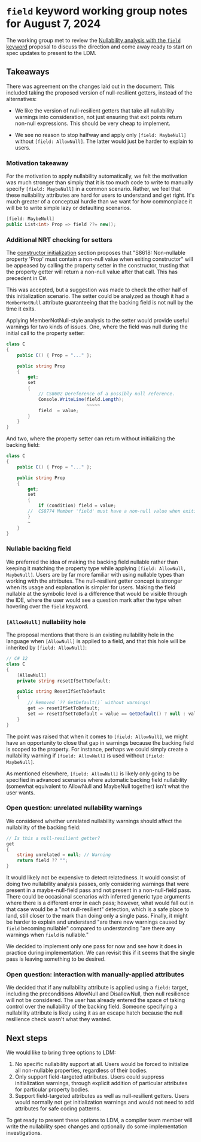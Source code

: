 # `field` keyword working group notes for August 7, 2024

The working group met to review the [Nullability analysis with the `field` keyword](FK-2024-08-07%20Nullability%20analysis%20with%20the%20`field`%20keyword.md) proposal to discuss the direction and come away ready to start on spec updates to present to the LDM.

## Takeaways

There was agreement on the changes laid out in the document. This included taking the proposed version of null-resilient getters, instead of the alternatives:

- We like the version of null-resilient getters that take all nullability warnings into consideration, not just ensuring that exit points return non-null expressions. This should be very cheap to implement.

- We see no reason to stop halfway and apply only `[field: MaybeNull]` without `[field: AllowNull]`. The latter would just be harder to explain to users.

### Motivation takeaway

For the motivation to apply nullability automatically, we felt the motivation was much stronger than simply that it is too much code to write to manually specify `[field: MaybeNull]` in a common scenario. Rather, we feel that these nullability attributes are hard for users to understand and get right. It's much greater of a conceptual hurdle than we want for how commonplace it will be to write simple lazy or defaulting scenarios.

```cs
[field: MaybeNull]
public List<int> Prop => field ??= new();
```

### Additional NRT checking for setters

The [constructor initialization](FK-2024-08-07%20Nullability%20analysis%20with%20the%20`field`%20keyword.md#constructor-initialization) section proposes that "S8618: Non-nullable property 'Prop' must contain a non-null value when exiting constructor" will be appeased by calling the property setter in the constructor, trusting that the property getter will return a non-null value after that call. This has precedent in C#.

This was accepted, but a suggestion was made to check the other half of this initialization scenario. The setter could be analyzed as though it had a `MemberNotNull` attribute guaranteeing that the backing field is not null by the time it exits.

Applying MemberNotNull-style analysis to the setter would provide useful warnings for two kinds of issues. One, where the field was null during the initial call to the property setter:

```cs
class C
{
    public C() { Prop = "..." };

    public string Prop
    {
        get;
        set
        {
            // CS8602 Dereference of a possibly null reference.
            Console.WriteLine(field.Length);
                              ~~~~~
            field  = value;
        }
    }
}
```

And two, where the property setter can return without initializing the backing field:

```cs
class C
{
    public C() { Prop = "..." };

    public string Prop
    {
        get;
        set
        {
            if (condition) field = value;
        //  CS8774 Member 'field' must have a non-null value when exiting.
        }
        ~
    }
}
```

### Nullable backing field

We preferred the idea of making the backing field nullable rather than keeping it matching the property type while applying `[field: AllowNull, MaybeNull]`. Users are by far more familiar with using nullable types than working with the attributes. The null-resilient getter concept is stronger when its usage and explanation is simpler for users. Making the field nullable at the symbolic level is a difference that would be visible through the IDE, where the user would see a question mark after the type when hovering over the `field` keyword.

### `[AllowNull]` nullability hole

The proposal mentions that there is an existing nullability hole in the language when `[AllowNull]` is applied to a field, and that this hole will be inherited by `[field: AllowNull]`:

```cs
// C# 12
class C
{
    [AllowNull]
    private string resetIfSetToDefault;

    public string ResetIfSetToDefault
    {
        // Removed `?? GetDefault()` without warnings!
        get => resetIfSetToDefault; 
        set => resetIfSetToDefault = value == GetDefault() ? null : value;
    }
}
```

The point was raised that when it comes to `[field: AllowNull]`, we might have an opportunity to close that gap in warnings because the backing field is scoped to the property. For instance, perhaps we could simply create a nullability warning if `[field: AllowNull]` is used without `[field: MaybeNull]`.

As mentioned elsewhere, `[field: AllowNull]` is likely only going to be specified in advanced scenarios where automatic backing field nullability (somewhat equivalent to AllowNull and MaybeNull together) isn't what the user wants.

### Open question: unrelated nullability warnings

We considered whether unrelated nullability warnings should affect the nullability of the backing field:

```cs
// Is this a null-resilient getter?
get
{
    string unrelated = null; // Warning
    return field ?? "";
}
```

It would likely not be expensive to detect relatedness. It would consist of doing two nullability analysis passes, only considering warnings that were present in a maybe-null-field pass and not present in a non-null-field pass. There could be occasional scenarios with inferred generic type arguments where there is a different error in each pass; however, what would fall out in that case would be a "not null-resilient" detection, which is a safe place to land, still closer to the mark than doing only a single pass. Finally, it might be harder to explain and understand "are there new warnings caused by `field` becoming nullable" compared to understanding "are there any warnings when `field` is nullable."

We decided to implement only one pass for now and see how it does in practice during implementation. We can revisit this if it seems that the single pass is leaving something to be desired.

### Open question: interaction with manually-applied attributes

We decided that if any nullability attribute is applied using a `field:` target, including the preconditions AllowNull and DisallowNull, then null resilience will not be considered. The user has already entered the space of taking control over the nullability of the backing field. Someone specifying a nullability attribute is likely using it as an escape hatch because the null resilience check wasn't what they wanted.

## Next steps

We would like to bring three options to LDM:
1. No specific nullability support at all.  Users would be forced to initialize all non-nullable properties, regardless of their bodies.
2. Only support field-targeted attributes.  Users could suppress initialization warnings, through explicit addition of particular attributes for particular property bodies.
3. Support field-targeted attributes as well as null-resilient getters.  Users would normally not get initialization warnings and would not need to add attributes for safe coding patterns.

To get ready to present these options to LDM, a compiler team member will write the nullability spec changes and optionally do some implementation investigations.

